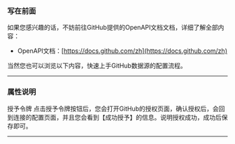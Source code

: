 ### 写在前面
如果您感兴趣的话，不妨前往GitHub提供的OpenAPI文档文档，详细了解全部内容：

- OpenAPI文档：[https://docs.github.com/zh](https://docs.github.com/zh)

当然您也可以浏览以下内容，快速上手GitHub数据源的配置流程。

---

### 属性说明

授予令牌 点击授予令牌按钮后，您会打开GitHub的授权页面，确认授权后，会回到连接的配置页面，并且您会看到【成功授予】的信息。说明授权成功，成功后保存即可。

---